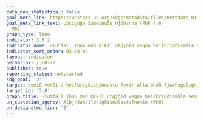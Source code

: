 ```yaml
---
data_non_statistical: false
goal_meta_link: https://unstats.un.org/sdgs/metadata/files/Metadata-03-08-02.pdf
goal_meta_link_text: Lýsigögn Sameinuðu Þjóðanna (PDF 4.0
  MB)
graph_type: line
indicator: 3.8.2
indicator_name: Hlutfall íbúa með mikil útgjöld vegna heilbrigðismála sem hlutfall af heildarútgjöldum- eða tekjum heimilis.
indicator_sort_order: 03-08-02
layout: indicator
permalink: /3-8-2/
published: true
reporting_status: notstarted
sdg_goal: '3'
target: Komið verði á heilbrigðisþjónustu fyrir alla óháð fjárhagslegri stöðu, aðgengi veitt að góðri og nauðsynlegri heilbrigðisþjónustu og að öruggum, virkum og nauðsynlegum lyfjum og bóluefni á viðráðanlegu verði fyrir alla
target_id: '3.8'
graph_title: Hlutfall íbúa með mikil útgjöld vegna heilbrigðismála sem hlutfall af heildarútgjöldum- eða tekjum heimilis.
un_custodian_agency: Alþjóðaheilbrigðismálastofnunin (WHO)
un_designated_tier: '2'
---
```

